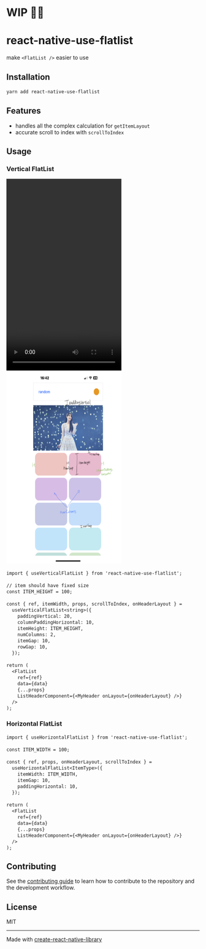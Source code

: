 # WIP 👷‍♂️

# react-native-use-flatlist

make `<FlatList />` easier to use

## Installation

```sh
yarn add react-native-use-flatlist
```

## Features

- handles all the complex calculation for `getItemLayout`
- accurate scroll to index with `scrollToIndex`

## Usage

### Vertical FlatList

<video width="300" height="500" controls>
  <source src="https://github.com/jeongshin/react-native-use-flatlist/assets/64301935/9da72605-a150-4848-bee3-3285e9c88543" type="video/mp4">
</video>

<img width="300" height="500" src="./samples/vertical.png" />

```tsx
import { useVerticalFlatList } from 'react-native-use-flatlist';

// item should have fixed size
const ITEM_HEIGHT = 100;

const { ref, itemWidth, props, scrollToIndex, onHeaderLayout } =
  useVerticalFlatList<string>({
    paddingVertical: 20,
    columnPaddingHorizontal: 10,
    itemHeight: ITEM_HEIGHT,
    numColumns: 2,
    itemGap: 10,
    rowGap: 10,
  });

return (
  <FlatList
    ref={ref}
    data={data}
    {...props}
    ListHeaderComponent={<MyHeader onLayout={onHeaderLayout} />}
  />
);
```

### Horizontal FlatList

```tsx
import { useHorizontalFlatList } from 'react-native-use-flatlist';

const ITEM_WIDTH = 100;

const { ref, props, onHeaderLayout, scrollToIndex } =
  useHorizontalFlatList<ItemType>({
    itemWidth: ITEM_WIDTH,
    itemGap: 10,
    paddingHorizontal: 10,
  });

return (
  <FlatList
    ref={ref}
    data={data}
    {...props}
    ListHeaderComponent={<MyHeader onLayout={onHeaderLayout} />}
  />
);
```

## Contributing

See the [contributing guide](CONTRIBUTING.md) to learn how to contribute to the repository and the development workflow.

## License

MIT

---

Made with [create-react-native-library](https://github.com/callstack/react-native-builder-bob)

